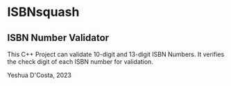 # ISBNsquash #

## ISBN Number Validator ##

This C++ Project can validate 10-digit and 13-digit ISBN Numbers.
It verifies the check digit of each ISBN number for validation.

Yeshua D'Costa, 2023
